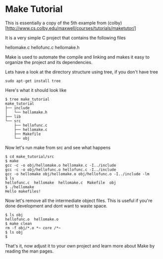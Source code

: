 # Make Tutorial

This is essentially a copy of the 5th example from (colby)[http://www.cs.colby.edu/maxwell/courses/tutorials/maketutor/]

It is a very simple C project that contains the following files

hellomake.c
hellofunc.c
hellomake.h

Make is used to automate the compile and linking and makes it easy to organize the project
and its dependencies.

Lets have a look at the directory structure using tree, if you don't have tree

```terminal
sudo apt-get install tree 
```
Here's what it should look like

```terminal
$ tree make_tutorial
make_tutorial
├── include
│   └── hellomake.h
├── lib
└── src
    ├── hellofunc.c
    ├── hellomake.c
    ├── Makefile
    └── obj
```
Now let's run make from src and see what happens
```terminal
$ cd make_tutorial/src
$ make
gcc -c -o obj/hellomake.o hellomake.c -I../include
gcc -c -o obj/hellofunc.o hellofunc.c -I../include
gcc -o hellomake obj/hellomake.o obj/hellofunc.o -I../include -lm
$ ls
hellofunc.c  hellomake  hellomake.c  Makefile  obj
$ ./hellomake
Hello makefiles!
```
Now let's remove all the intermediate object files.
This is useful if you're done development and dont
want to waste space.
```terminal
$ ls obj
hellofunc.o  hellomake.o
$ make clean
rm -f obj/*.o *~ core /*~ 
$ ls obj
$
```
That's it, now adjust it to your own project and learn more about Make by reading the man pages.

